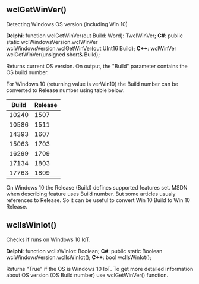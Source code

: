 ## wclGetWinVer()

Detecting Windows OS version (including Win 10)

**Delphi**: function wclGetWinVer(out Build: Word): TwclWinVer;
**C#**: public static wclWindowsVersion.wclWinVer wclWindowsVersion.wclGetWinVer(out UInt16 Build);
**C++**: wclWinVer wclGetWinVer(unsigned short& Build);

Returns current OS version.
On output, the "Build" parameter contains the OS build number.

For Windows 10 (returning value is verWin10) the Build number can be converted to Release number using table below:

| Build | Release |
| ----- | ------- |
| 10240 |   1507  |
| 10586 |   1511  |
| 14393 |   1607  |
| 15063 |   1703  |
| 16299 |   1709  |
| 17134 |   1803  |
| 17763 |   1809  |

On Windows 10 the Release (Build) defines supported features set. MSDN when describing feature uses Build number.
But some articles usualy references to Release. So it can be useful to convert Win 10 Build to Win 10 Release.

## wclIsWinIot()

Checks if  runs on Windows 10 IoT.

**Delphi**: function wclIsWinIot: Boolean;
**C#**: public static Boolean wclWindowsVersion.wclIsWinIot();
**C++**: bool wclIsWinIot();

Returns "True" if the OS is Windows 10 IoT. To get more detailed information about OS version (OS Build number)
use wclGetWinVer() function.
